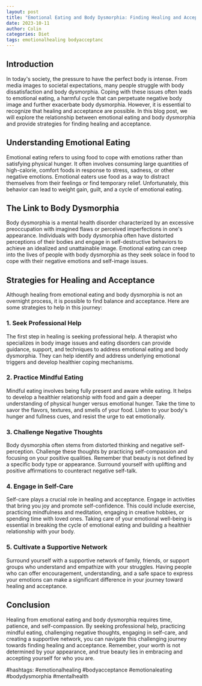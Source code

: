 ```yaml
---
layout: post
title: "Emotional Eating and Body Dysmorphia: Finding Healing and Acceptance"
date: 2023-10-11
author: Colin
categories: Diet
tags: emotionalhealing bodyacceptanc
---
```


## Introduction

In today's society, the pressure to have the perfect body is intense. From media images to societal expectations, many people struggle with body dissatisfaction and body dysmorphia. Coping with these issues often leads to emotional eating, a harmful cycle that can perpetuate negative body image and further exacerbate body dysmorphia. However, it is essential to recognize that healing and acceptance are possible. In this blog post, we will explore the relationship between emotional eating and body dysmorphia and provide strategies for finding healing and acceptance.

## Understanding Emotional Eating

Emotional eating refers to using food to cope with emotions rather than satisfying physical hunger. It often involves consuming large quantities of high-calorie, comfort foods in response to stress, sadness, or other negative emotions. Emotional eaters use food as a way to distract themselves from their feelings or find temporary relief. Unfortunately, this behavior can lead to weight gain, guilt, and a cycle of emotional eating.

## The Link to Body Dysmorphia

Body dysmorphia is a mental health disorder characterized by an excessive preoccupation with imagined flaws or perceived imperfections in one's appearance. Individuals with body dysmorphia often have distorted perceptions of their bodies and engage in self-destructive behaviors to achieve an idealized and unattainable image. Emotional eating can creep into the lives of people with body dysmorphia as they seek solace in food to cope with their negative emotions and self-image issues.

## Strategies for Healing and Acceptance

Although healing from emotional eating and body dysmorphia is not an overnight process, it is possible to find balance and acceptance. Here are some strategies to help in this journey:

### 1. Seek Professional Help

The first step in healing is seeking professional help. A therapist who specializes in body image issues and eating disorders can provide guidance, support, and techniques to address emotional eating and body dysmorphia. They can help identify and address underlying emotional triggers and develop healthier coping mechanisms.

### 2. Practice Mindful Eating

Mindful eating involves being fully present and aware while eating. It helps to develop a healthier relationship with food and gain a deeper understanding of physical hunger versus emotional hunger. Take the time to savor the flavors, textures, and smells of your food. Listen to your body's hunger and fullness cues, and resist the urge to eat emotionally.

### 3. Challenge Negative Thoughts

Body dysmorphia often stems from distorted thinking and negative self-perception. Challenge these thoughts by practicing self-compassion and focusing on your positive qualities. Remember that beauty is not defined by a specific body type or appearance. Surround yourself with uplifting and positive affirmations to counteract negative self-talk.

### 4. Engage in Self-Care

Self-care plays a crucial role in healing and acceptance. Engage in activities that bring you joy and promote self-confidence. This could include exercise, practicing mindfulness and meditation, engaging in creative hobbies, or spending time with loved ones. Taking care of your emotional well-being is essential in breaking the cycle of emotional eating and building a healthier relationship with your body.

### 5. Cultivate a Supportive Network

Surround yourself with a supportive network of family, friends, or support groups who understand and empathize with your struggles. Having people who can offer encouragement, understanding, and a safe space to express your emotions can make a significant difference in your journey toward healing and acceptance.

## Conclusion

Healing from emotional eating and body dysmorphia requires time, patience, and self-compassion. By seeking professional help, practicing mindful eating, challenging negative thoughts, engaging in self-care, and creating a supportive network, you can navigate this challenging journey towards finding healing and acceptance. Remember, your worth is not determined by your appearance, and true beauty lies in embracing and accepting yourself for who you are.

#hashtags: #emotionalhealing #bodyacceptance #emotionaleating #bodydysmorphia #mentalhealth
